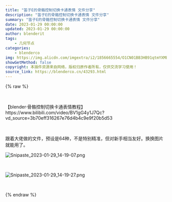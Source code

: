 ```yaml
---
title: "笛子E的骨骼控制切换卡通表情 文件分享"
description: "笛子E的骨骼控制切换卡通表情 文件分享"
summary: "笛子E的骨骼控制切换卡通表情 文件分享"
date: 2023-01-29 00:00:00
updated: 2023-01-29 00:00:00
author: blenderit
tags: 
    - 几何节点
categories:
    - blenderco
img: https://img.alicdn.com/imgextra/i2/1856665554/O1CN01BB3HB91qtmYXMEP24_!!1856665554.png
showGetMethod: false
copyright: 本插件资源来自网络，版权归原作者所有，仅供交流学习使用！
source_link: https://blenderco.cn/43293.html
---
```


{% raw %}
<p> </p><p>【blender·骨骼控制切换卡通表情教程】https://www.bilibili.com/video/BV1gG4y1J7Qc?vd_source=3b70eff316267e76d4b4c9e9f20b5d53</p><p> </p><p>跟着大佬做的文件，预设是64种，不是特别精准，但对新手相当友好。换换图片就能用了。</p><p><img src="https://img.alicdn.com/imgextra/i2/1856665554/O1CN01BB3HB91qtmYXMEP24_!!1856665554.png" alt="Snipaste_2023-01-29_14-19-07.png"></p><p> </p><p><img src="https://img.alicdn.com/imgextra/i1/1856665554/O1CN01bGuqNd1qtmYgM22kw_!!1856665554.png" alt="Snipaste_2023-01-29_14-19-27.png"></p><p> </p>
<div style="display: none">blenderco</div>
{% endraw %}